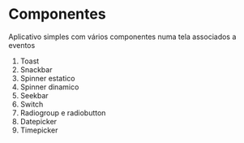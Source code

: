 ﻿# Componentes

Aplicativo simples com vários componentes numa tela associados a eventos
1) Toast
2) Snackbar
3) Spinner estatico
4) Spinner dinamico
5) Seekbar
6) Switch
7) Radiogroup e radiobutton
8) Datepicker
9) Timepicker

